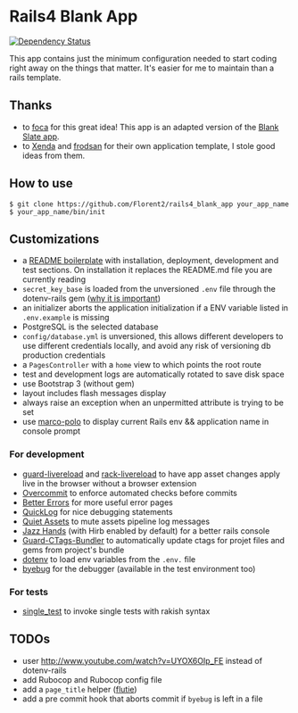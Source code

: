 # Rails4 Blank App
[![Dependency Status](https://gemnasium.com/Florent2/rails4_blank_app.png)](https://gemnasium.com/Florent2/rails4_blank_app)

This app contains just the minimum configuration needed to start coding right
away on the things that matter. It's easier for me to maintain than a rails
template.

## Thanks

* to [foca](https://github.com/foca) for this great idea! This app is an adapted
version of the [Blank Slate app](https://github.com/foca/blank_slate_rails_app).
* to [Xenda](https://github.com/xenda) and [frodsan](https://github.com/frodsan)
for their own application template, I stole good ideas from them.

## How to use

    $ git clone https://github.com/Florent2/rails4_blank_app your_app_name
    $ your_app_name/bin/init

## Customizations

* a [README boilerplate](https://github.com/Florent2/rails4_blank_app/blob/master/README_APP.md) with installation, deployment, development and test sections. On installation it replaces the README.md file you are currently reading
* `secret_key_base` is loaded from the unversioned `.env` file through the dotenv-rails gem ([why it is important](http://robertheaton.com/2013/07/22/how-to-hack-a-rails-app-using-its-secret-token/))
* an initializer aborts the application initialization if a ENV variable listed in `.env.example` is missing
* PostgreSQL is the selected database
* `config/database.yml` is unversioned, this allows different developers to use different credentials locally, and avoid any risk of versioning db production credentials
* a `PagesController` with a `home` view to which points the root route
* test and development logs are automatically rotated to save disk space
* use Bootstrap 3 (without gem)
* layout includes flash messages display
* always raise an exception when an unpermitted attribute is trying to be set
* use [marco-polo](https://github.com/arches/marco-polo) to display current Rails env && application name in console prompt

### For development

* [guard-livereload](https://github.com/guard/guard-livereload) and [rack-livereload](https://github.com/johnbintz/rack-livereload) to have app asset changes apply live in the browser without a browser extension
* [Overcommit](https://github.com/causes/overcommit) to enforce automated checks before commits
* [Better Errors](https://github.com/charliesome/better_errors) for more useful error pages
* [QuickLog](https://github.com/Florent2/quicklog) for nice debugging statements
* [Quiet Assets](https://github.com/evrone/quiet_assets) to mute assets pipeline log messages
* [Jazz Hands](https://github.com/nixme/jazz_hands) (with Hirb enabled by default) for a better rails console
* [Guard-CTags-Bundler](https://github.com/guard/guard-ctags-bundler) to automatically update ctags for projet files and gems from project's bundle
* [dotenv](https://github.com/bkeepers/dotenv) to load env variables from the `.env.` file
* [byebug](https://github.com/deivid-rodriguez/byebug) for the debugger (available in the test environment too)

### For tests

* [single_test](https://github.com/grosser/single_test) to invoke single tests with rakish syntax

## TODOs

* user http://www.youtube.com/watch?v=UYOX6OIp_FE instead of dotenv-rails
* add Rubocop and Rubocop config file
* add a `page_title` helper ([flutie](https://github.com/thoughtbot/flutie/blob/master/lib/flutie/page_title_helper.rb))
* add a pre commit hook that aborts commit if `byebug` is left in a file
